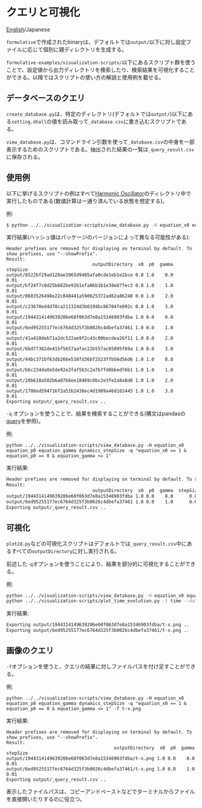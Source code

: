 # クエリと可視化

[English](README.md)/Japanese

`formulative`で作成されたbinaryは、デフォルトでは`output/`以下に対し設定ファイルに応じて個別に親ディレクトリを生成する。

`formulative-examples/visualization-scripts/`以下にあるスクリプト群を使うことで、設定値から出力ディレクトリを検索したり、検索結果を可視化することができる。以降ではスクリプトの使い方の解説と使用例を載せる。

## データベースのクエリ

`create_database.py`は、特定のディレクトリ(デフォルトでは`output/`)以下にある`setting.dhall`の値を読み取って`_database.csv`に書き込むスクリプトである。

`view_database.py`は、コマンドライン引数を使って`_database.csv`の中身を一部表示するためのスクリプトである。抽出された結果の一覧は`_query_result.csv`に保存される。

## 使用例

以下に挙げるスクリプトの例はすべて[Harmonic Oscillator](../equations/harmonic-oscillator/)のディレクトリ中で実行したものである(数値計算は一通り済んでいる状態を想定する)。

例:

```sh
$ python ../../visualization-scripts/view_database.py -H equation_x0 equation_p0 equation_gamma dynamics_stepSize
```

実行結果(ハッシュ値はパッケージのバージョンによって異なる可能性がある):

```
Header prefixes are removed for displaying on terminal by default. To show prefixes, use "--showPrefix".
Result:
                                outputDirectory  x0  p0  gamma  stepSize
output/8522bf29ad128ae3965d9405afa0cde1eb1e2bce 0.0 1.0    0.0      0.01
output/bf24f7c0d25b882be92b1efa06b1b1e38e87fec3 0.0 1.0    1.0      0.01
output/8603526498e22c848441a590625372ad62a86248 0.0 1.0    2.0      0.01
output/c23670ed4d78ca211324d3b0194bc86784fe092c 0.0 1.0    3.0      0.01
output/1944314149639206e60f063d7e8a15346903fdba 1.0 0.0    0.0      0.01
output/6ed95255177ec6764d325f3b0026c4dbefa37461 1.0 0.0    1.0      0.01
output/41a418deb71a2dc522ae9f2c43c00becdea26f11 1.0 0.0    2.0      0.01
output/6bd77382de415f5657aafac22b557ac65095f69a 1.0 0.0    3.0      0.01
output/44bc371bf63db266e538fd36bf2523ffb56d56d6 1.0 1.0    0.0      0.01
output/b6c234da0a5de92e2faf5b3c2a7b7fd8bbed76b1 1.0 1.0    1.0      0.01
output/20b610a502b6a07b6ee18469c8bc2e3fe2a8a8d0 1.0 1.0    2.0      0.01
output/1708ed594716f2a51b2438ec4d1909a46d162445 1.0 1.0    3.0      0.01
Exporting output/_query_result.csv ..
````

`-q` オプションを使うことで、結果を検索することができる(構文はpandasの[query](https://pandas.pydata.org/docs/reference/api/pandas.DataFrame.query.html)を参照)。

例:

```
python ../../visualization-scripts/view_database.py -H equation_x0 equation_p0 equation_gamma dynamics_stepSize -q "equation_x0 == 1 & equation_p0 == 0 & equation_gamma <= 1"
```

実行結果:

```sh
Header prefixes are removed for displaying on terminal by default. To show prefixes, use "--showPrefix".
Result:
                                outputDirectory  x0  p0  gamma  stepSize
output/1944314149639206e60f063d7e8a15346903fdba 1.0 0.0    0.0      0.01
output/6ed95255177ec6764d325f3b0026c4dbefa37461 1.0 0.0    1.0      0.01
Exporting output/_query_result.csv ..
```

## 可視化

`plot2d.py`などの可視化スクリプトはデフォルトでは`_query_result.csv`中にあるすべての`outputDirectory`に対し実行される。

前述した`-q`オプションを使うことにより、結果を部分的に可視化することができる。

例:

```sh
python ../../visualization-scripts/view_database.py -H equation_x0 equation_p0 equation_gamma dynamics_stepSize -q "equation_x0 == 1 & equation_p0 == 0 & equation_gamma <= 1"
python ../../visualization-scripts/plot_time_evolution.py -t time --data position -o t-x.png
```

実行結果:

```sh
Exporting output/1944314149639206e60f063d7e8a15346903fdba/t-x.png ..
Exporting output/6ed95255177ec6764d325f3b0026c4dbefa37461/t-x.png ..
```

## 画像のクエリ

`-f`オプションを使うと、クエリの結果に対しファイルパスを付け足すことができる。

例:

```
python ../../visualization-scripts/view_database.py -H equation_x0 equation_p0 equation_gamma dynamics_stepSize -q "equation_x0 == 1 & equation_p0 == 0 & equation_gamma <= 1" -f t-x.png
```

実行結果:

```
Header prefixes are removed for displaying on terminal by default. To show prefixes, use "--showPrefix".
Result:
                                        outputDirectory  x0  p0  gamma  stepSize
output/1944314149639206e60f063d7e8a15346903fdba/t-x.png 1.0 0.0    0.0      0.01
output/6ed95255177ec6764d325f3b0026c4dbefa37461/t-x.png 1.0 0.0    1.0      0.01
Exporting output/_query_result.csv ..
```

表示したファイルパスは、コピーアンドペーストなどでターミナルからファイルを直接開いたりするのに役立つ。
